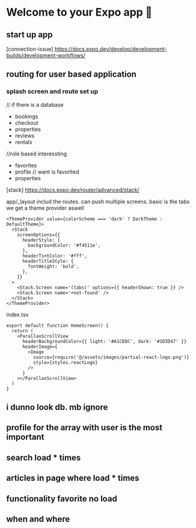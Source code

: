 # Welcome to your Expo app 👋

## start up app

[connection-issue] https://docs.expo.dev/develop/development-builds/development-workflows/

## routing for user based application

### splash screen and route set up

// if there is a database

- bookings
- checkout
- properties
- reviews
- rentals

//role based interessting

- favorites
- profile
  // want is favorited
- properties

[stack] https://docs.expo.dev/router/advanced/stack/

app/\_layout includ the routes. can push multiple screens. basic is the tabs
we get a theme provider aswell

```tsx
<ThemeProvider value={colorScheme === 'dark' ? DarkTheme : DefaultTheme}>
  <Stack
    screenOptions={{
      headerStyle: {
        backgroundColor: '#f4511e',
      },
      headerTintColor: '#fff',
      headerTitleStyle: {
        fontWeight: 'bold',
      },
    }}
  >
    <Stack.Screen name='(tabs)' options={{ headerShown: true }} />
    <Stack.Screen name='+not-found' />
  </Stack>
</ThemeProvider>
```

index.tsx

```tsx
export default function HomeScreen() {
  return (
    <ParallaxScrollView
      headerBackgroundColor={{ light: '#A1CEDC', dark: '#1D3D47' }}
      headerImage={
        <Image
          source={require('@/assets/images/partial-react-logo.png')}
          style={styles.reactLogo}
        />
      }
    ></ParallaxScrollView>
  )
}
```

## i dunno look db. mb ignore

## profile for the array with user is the most important

## search load \* times

## articles in page where load \* times

## functionality favorite no load

## when and where
